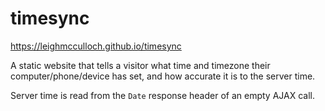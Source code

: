 # timesync

https://leighmcculloch.github.io/timesync

A static website that tells a visitor what time and timezone their computer/phone/device has set, and how accurate it is to the server time.

Server time is read from the `Date` response header of an empty AJAX call.
